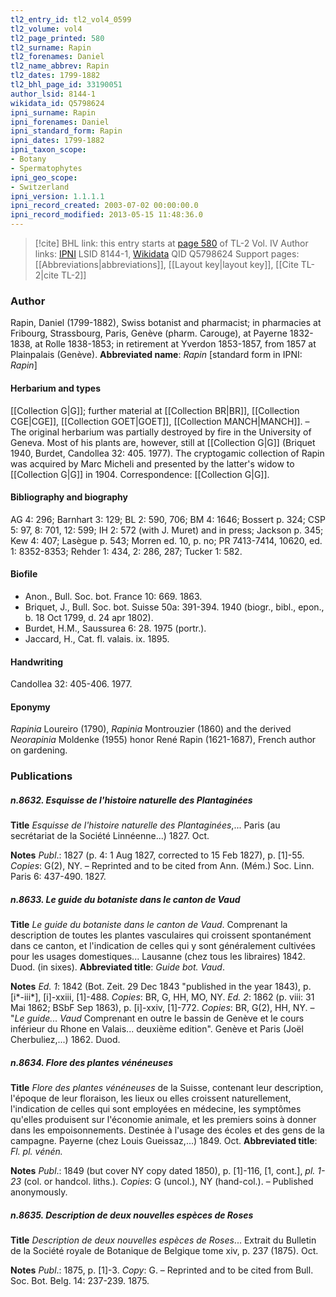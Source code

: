 ```yaml
---
tl2_entry_id: tl2_vol4_0599
tl2_volume: vol4
tl2_page_printed: 580
tl2_surname: Rapin
tl2_forenames: Daniel
tl2_name_abbrev: Rapin
tl2_dates: 1799-1882
tl2_bhl_page_id: 33190051
author_lsid: 8144-1
wikidata_id: Q5798624
ipni_surname: Rapin
ipni_forenames: Daniel
ipni_standard_form: Rapin
ipni_dates: 1799-1882
ipni_taxon_scope: 
- Botany
- Spermatophytes
ipni_geo_scope: 
- Switzerland
ipni_version: 1.1.1.1
ipni_record_created: 2003-07-02 00:00:00.0
ipni_record_modified: 2013-05-15 11:48:36.0
---
```


> [!cite] BHL link: this entry starts at [page 580](https://www.biodiversitylibrary.org/page/33190051) of TL-2 Vol. IV
> Author links: [IPNI](https://www.ipni.org/a/8144-1) LSID 8144-1, [Wikidata](https://www.wikidata.org/wiki/Q5798624) QID Q5798624
> Support pages: [[Abbreviations|abbreviations]], [[Layout key|layout key]], [[Cite TL-2|cite TL-2]]

### Author

Rapin, Daniel (1799-1882), Swiss botanist and pharmacist; in pharmacies at Fribourg, Strassbourg, Paris, Genève (pharm. Carouge), at Payerne 1832-1838, at Rolle 1838-1853; in retirement at Yverdon 1853-1857, from 1857 at Plainpalais (Genève). 
**Abbreviated name**: *Rapin* \[standard form in IPNI: *Rapin*\]

#### Herbarium and types

[[Collection G|G]]; further material at [[Collection BR|BR]], [[Collection CGE|CGE]], [[Collection GOET|GOET]], [[Collection MANCH|MANCH]]. – The original herbarium was partially destroyed by fire in the University of Geneva. Most of his plants are, however, still at [[Collection G|G]] (Briquet 1940, Burdet, Candollea 32: 405. 1977). The cryptogamic collection of Rapin was acquired by Marc Micheli and presented by the latter's widow to [[Collection G|G]] in 1904. Correspondence: [[Collection G|G]].

#### Bibliography and biography

AG 4: 296; Barnhart 3: 129; BL 2: 590, 706; BM 4: 1646; Bossert p. 324; CSP 5: 97, 8: 701, 12: 599; IH 2: 572 (with J. Muret) and in press; Jackson p. 345; Kew 4: 407; Lasègue p. 543; Morren ed. 10, p. no; PR 7413-7414, 10620, ed. 1: 8352-8353; Rehder 1: 434, 2: 286, 287; Tucker 1: 582.

#### Biofile

- Anon., Bull. Soc. bot. France 10: 669. 1863.
- Briquet, J., Bull. Soc. bot. Suisse 50a: 391-394. 1940 (biogr., bibl., epon., b. 18 Oct 1799, d. 24 apr 1802).
- Burdet, H.M., Saussurea 6: 28. 1975 (portr.).
- Jaccard, H., Cat. fl. valais. ix. 1895.

#### Handwriting

Candollea 32: 405-406. 1977.

#### Eponymy

*Rapinia* Loureiro (1790), *Rapinia* Montrouzier (1860) and the derived *Neorapinia* Moldenke (1955) honor René Rapin (1621-1687), French author on gardening.

### Publications

##### n.8632. Esquisse de l'histoire naturelle des Plantaginées

**Title**
*Esquisse de l'histoire naturelle des Plantaginées*,... Paris (au secrétariat de la Société Linnéenne...) 1827. Oct.

**Notes**
*Publ*.: 1827 (p. 4: 1 Aug 1827, corrected to 15 Feb 1827), p. \[1\]-55. *Copies*: G(2), NY. – Reprinted and to be cited from Ann. (Mém.) Soc. Linn. Paris 6: 437-490. 1827.

##### n.8633. Le guide du botaniste dans le canton de Vaud

**Title**
*Le guide du botaniste dans le canton de Vaud*. Comprenant la description de toutes les plantes vasculaires qui croissent spontanément dans ce canton, et l'indication de celles qui y sont généralement cultivées pour les usages domestiques... Lausanne (chez tous les libraires) 1842. Duod. (in sixes).
**Abbreviated title**: *Guide bot. Vaud*.

**Notes**
*Ed. 1*: 1842 (Bot. Zeit. 29 Dec 1843 "published in the year 1843), p. \[i\*-iii\*\], \[i\]-xxiii, \[1\]-488. *Copies*: BR, G, HH, MO, NY.
*Ed. 2*: 1862 (p. viii: 31 Mai 1862; BSbF Sep 1863), p. \[i\]-xxiv, \[1\]-772. *Copies*: BR, G(2), HH, NY. – "*Le guide... Vaud* Comprenant en outre le bassin de Genève et le cours inférieur du Rhone en Valais... deuxième edition". Genève et Paris (Joël Cherbuliez,...) 1862. Duod.

##### n.8634. Flore des plantes vénéneuses

**Title**
*Flore des plantes vénéneuses* de la Suisse, contenant leur description, l'époque de leur floraison, les lieux ou elles croissent naturellement, l'indication de celles qui sont employées en médecine, les symptômes qu'elles produisent sur l'économie animale, et les premiers soins à donner dans les empoisonnements. Destinée à l'usage des écoles et des gens de la campagne. Payerne (chez Louis Gueissaz,...) 1849. Oct.
**Abbreviated title**: *Fl. pl. vénén.*

**Notes**
*Publ*.: 1849 (but cover NY copy dated 1850), p. \[1\]-116, \[1, cont.\], *pl. 1-23* (col. or handcol. liths.). *Copies*: G (uncol.), NY (hand-col.). – Published anonymously.

##### n.8635. Description de deux nouvelles espèces de Roses

**Title**
*Description de deux nouvelles espèces de Roses*... Extrait du Bulletin de la Société royale de Botanique de Belgique tome xiv, p. 237 (1875). Oct.

**Notes**
*Publ*.: 1875, p. \[1\]-3. *Copy*: G. – Reprinted and to be cited from Bull. Soc. Bot. Belg. 14: 237-239. 1875.


